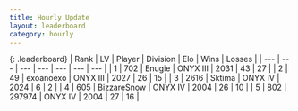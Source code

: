```yaml
---
title: Hourly Update
layout: leaderboard
category: hourly
---
```


{: .leaderboard}
| Rank | LV | Player | Division | Elo | Wins | Losses |
| --- | --- | --- | --- | --- | --- | --- |
| <span data-change="2">1</span> | 702 | <span title="ID: 623502">Enugie</span> | ONYX III | <span data-change="26">2031</span> | <span data-change="3">43</span> | <span data-change="0">27</span> |
| <span data-change="-1">2</span> | 49 | <span title="ID: 756727">exoanoexo</span> | ONYX III | <span data-change="0">2027</span> | <span data-change="0">26</span> | <span data-change="0">15</span> |
| <span data-change="-1">3</span> | 2616 | <span title="ID: 353063">Sktima</span> | ONYX IV | <span data-change="0">2024</span> | <span data-change="0">6</span> | <span data-change="0">2</span> |
| <span data-change="0">4</span> | 605 | <span title="ID: 692766">BizzareSnow</span> | ONYX IV | <span data-change="0">2004</span> | <span data-change="0">26</span> | <span data-change="0">10</span> |
| <span data-change="0">5</span> | 802 | <span title="ID: 544038">297974</span> | ONYX IV | <span data-change="10">2004</span> | <span data-change="1">27</span> | <span data-change="0">16</span> |